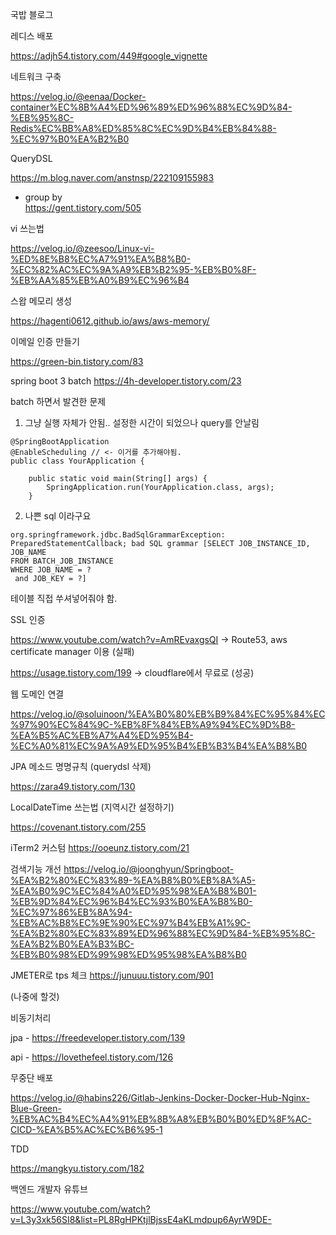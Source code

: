 국밥 블로그

레디스 배포

https://adjh54.tistory.com/449#google_vignette

네트워크 구축

https://velog.io/@eenaa/Docker-container%EC%8B%A4%ED%96%89%ED%96%88%EC%9D%84-%EB%95%8C-Redis%EC%BB%A8%ED%85%8C%EC%9D%B4%EB%84%88-%EC%97%B0%EA%B2%B0

QueryDSL

https://m.blog.naver.com/anstnsp/222109155983

  - group by  
  https://gent.tistory.com/505

vi 쓰는법

https://velog.io/@zeesoo/Linux-vi-%ED%8E%B8%EC%A7%91%EA%B8%B0-%EC%82%AC%EC%9A%A9%EB%B2%95-%EB%B0%8F-%EB%AA%85%EB%A0%B9%EC%96%B4

스왑 메모리 생성

https://hagenti0612.github.io/aws/aws-memory/

이메일 인증 만들기

https://green-bin.tistory.com/83

spring boot 3 batch
https://4h-developer.tistory.com/23

batch 하면서 발견한 문제 
1. 그냥 실행 자체가 안됨.. 설정한 시간이 되었으나 query를 안날림
```
@SpringBootApplication
@EnableScheduling // <- 이거를 추가해야됨.
public class YourApplication {

    public static void main(String[] args) {
        SpringApplication.run(YourApplication.class, args);
    }
```

2. 나쁜 sql 이라구요
```
org.springframework.jdbc.BadSqlGrammarException: PreparedStatementCallback; bad SQL grammar [SELECT JOB_INSTANCE_ID, JOB_NAME
FROM BATCH_JOB_INSTANCE
WHERE JOB_NAME = ?
 and JOB_KEY = ?]
```
테이블 직접 쑤셔넣어줘야 함.

SSL 인증

https://www.youtube.com/watch?v=AmREvaxgsQI -> Route53, aws certificate manager 이용 (실패)

https://usage.tistory.com/199 -> cloudflare에서 무료로 (성공)

웹 도메인 연결

https://velog.io/@soluinoon/%EA%B0%80%EB%B9%84%EC%95%84%EC%97%90%EC%84%9C-%EB%8F%84%EB%A9%94%EC%9D%B8-%EA%B5%AC%EB%A7%A4%ED%95%B4-%EC%A0%81%EC%9A%A9%ED%95%B4%EB%B3%B4%EA%B8%B0 

JPA 메소드 명명규칙 (querydsl 삭제)

https://zara49.tistory.com/130

LocalDateTime 쓰는법 (지역시간 설정하기)

https://covenant.tistory.com/255

iTerm2 커스텀
https://ooeunz.tistory.com/21

검색기능 개선
https://velog.io/@joonghyun/Springboot-%EA%B2%80%EC%83%89-%EA%B8%B0%EB%8A%A5-%EA%B0%9C%EC%84%A0%ED%95%98%EA%B8%B01-%EB%9D%84%EC%96%B4%EC%93%B0%EA%B8%B0-%EC%97%86%EB%8A%94-%EB%AC%B8%EC%9E%90%EC%97%B4%EB%A1%9C-%EA%B2%80%EC%83%89%ED%96%88%EC%9D%84-%EB%95%8C-%EA%B2%B0%EA%B3%BC-%EB%B0%98%ED%99%98%ED%95%98%EA%B8%B0

JMETER로 tps 체크
https://junuuu.tistory.com/901

(나중에 할것)

비동기처리

jpa - https://freedeveloper.tistory.com/139

api - https://lovethefeel.tistory.com/126

무중단 배포

https://velog.io/@habins226/Gitlab-Jenkins-Docker-Docker-Hub-Nginx-Blue-Green-%EB%AC%B4%EC%A4%91%EB%8B%A8%EB%B0%B0%ED%8F%AC-CICD-%EA%B5%AC%EC%B6%95-1

TDD

https://mangkyu.tistory.com/182


백엔드 개발자 유튜브

https://www.youtube.com/watch?v=L3y3xk56SI8&list=PL8RgHPKtjlBjssE4aKLmdpup6AyrW9DE-


